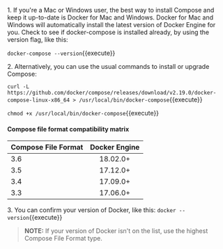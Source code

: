 1\. If you're a Mac or Windows user, the best way to install Compose and keep it up-to-date is Docker for Mac and Windows. Docker for Mac and Windows will automatically install the latest version of Docker Engine for you. Check to see if docker-compose is installed already, by using the version flag, like this:

`docker-compose --version`{{execute}}



2\. Alternatively, you can use the usual commands to install or upgrade Compose:

`curl -L https://github.com/docker/compose/releases/download/v2.19.0/docker-compose-linux-x86_64 > /usr/local/bin/docker-compose`{{execute}}

`chmod +x /usr/local/bin/docker-compose`{{execute}}

#### Compose file format compatibility matrix

| Compose File Format  | Docker Engine |
| -------------------- |:-------------:|
| 3.6                  |    18.02.0+   |
| 3.5                  |    17.12.0+   |
| 3.4                  |    17.09.0+   |
| 3.3                  |    17.06.0+   |


3\. You can confirm your version of Docker, like this:
`docker --version`{{execute}}

> **NOTE:** If your version of Docker isn't on the list, use the highest Compose File Format type.

